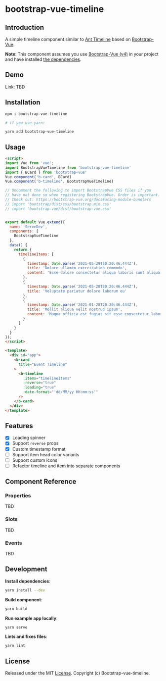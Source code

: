 # bootstrap-vue-timeline

## Introduction
A simple timeline component similar to [Ant Timeline](https://www.antdv.com/components/timeline/) based on [Bootstrap-Vue](https://bootstrap-vue.org/).

**Note**: This component assumes you use [Bootstrap-Vue (v4)](https://bootstrap-vue.org/) in your project and have installed [the dependencies](https://bootstrap-vue.org/docs).

## Demo

Link: TBD

## Installation

```bash
npm i bootstrap-vue-timeline

# if you use yarn:

yarn add bootstrap-vue-timeline
```

## Usage

```html
<script>
import Vue from 'vue';
import BootstrapVueTimeline from 'bootstrap-vue-timeline'
import { BCard } from 'bootstrap-vue'
Vue.component('b-card', BCard)
Vue.component('b-timeline', BootstrapVueTimeline)

// Uncomment the following to import BootstrapVue CSS files if you
// have not done so when registering BootstrapVue. Order is important.
// Check out: https://bootstrap-vue.org/docs#using-module-bundlers
// import 'bootstrap/dist/css/bootstrap.min.css'
// import 'bootstrap-vue/dist/bootstrap-vue.css'


export default Vue.extend({
  name: 'ServeDev',
  components: {
    BootstrapVueTimeline
  },
  data() {
    return {
      timelineItems: [
        {
          timestamp: Date.parse('2021-05-29T20:20:46.444Z'),
          title: 'Dolore ullamco exercitation commodo',
          content: 'Esse dolore consectetur aliqua laboris sunt aliqua do non.'
        },
        {
          timestamp: Date.parse('2021-05-28T20:20:46.444Z'),
          title: 'Voluptate pariatur dolore laborum eu'
        },
        {
          timestamp: Date.parse('2021-01-28T20:20:46.444Z'),
          title: 'Mollit aliqua velit nostrud ipsum',
          content: 'Magna officia est fugiat sit esse consectetur labore elit nulla duis consectetur. Et sit velit ad ipsum officia.'
        }
      ]
    }
  }
});
</script>

<template>
  <div id="app">
    <b-card
      title="Event Timeline"
    >
      <b-timeline
        :items="timelineItems"
        :reverse="true"
        :loading="true"
        :date-format="'dd/MM/yy HH:mm:ss'"
      />
    </b-card>
  </div>
</template>
```

## Features
- [x] Loading spinner
- [x] Support `reverse` props
- [x] Custom timestamp format
- [ ] Support item head color variants
- [ ] Support custom icons
- [ ] Refactor timeline and item into separate components

## Component Reference
### Properties
TBD
### Slots
TBD
### Events
TBD

## Development

**Install dependencies**:
```bash
yarn install --dev
```

**Build component**:
```bash
yarn build
```

**Run example app locally**:
```bash
yarn serve
```

**Lints and fixes files**:
```bash
yarn lint
```

## License

Released under the MIT [License](./LICENSE). Copyright (c) Bootstrap-vue-timeline.